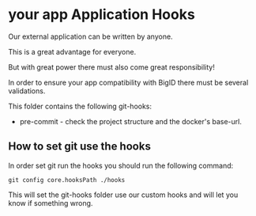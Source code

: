 # your app Application Hooks

Our external application can be written by anyone.

This is a great advantage for everyone.

But with great power there must also come great responsibility!

In order to ensure your app compatibility with BigID there must be several validations.

This folder contains the following git-hooks:

- pre-commit - check the project structure and the docker's base-url.

## How to set git use the hooks

In order set git run the hooks you should run the following command:

``git config core.hooksPath ./hooks``

This will set the git-hooks folder use our custom hooks and will let you know if something wrong.
